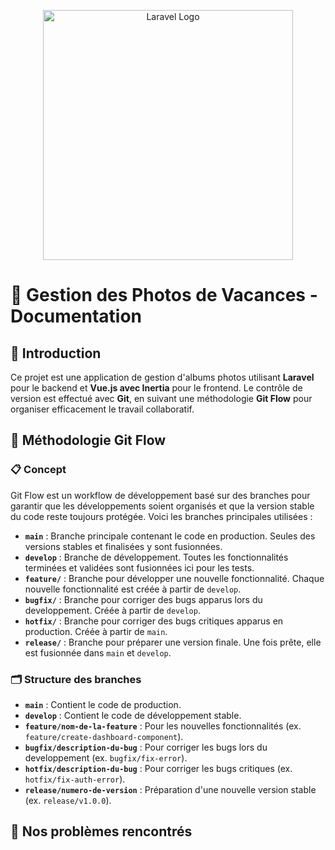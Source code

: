 <p align="center"><a href="https://laravel.com" target="_blank"><img src="https://raw.githubusercontent.com/laravel/art/master/logo-lockup/5%20SVG/2%20CMYK/1%20Full%20Color/laravel-logolockup-cmyk-red.svg" width="400" alt="Laravel Logo"></a></p>

# 📸 Gestion des Photos de Vacances - Documentation

## 📝 Introduction
Ce projet est une application de gestion d'albums photos utilisant **Laravel** pour le backend et **Vue.js avec Inertia** pour le frontend. Le contrôle de version est effectué avec **Git**, en suivant une méthodologie **Git Flow** pour organiser efficacement le travail collaboratif.

## 📂 Méthodologie Git Flow

### 📋 Concept
Git Flow est un workflow de développement basé sur des branches pour garantir que les développements soient organisés et que la version stable du code reste toujours protégée. Voici les branches principales utilisées :

- **`main`** : Branche principale contenant le code en production. Seules des versions stables et finalisées y sont fusionnées.
- **`develop`** : Branche de développement. Toutes les fonctionnalités terminées et validées sont fusionnées ici pour les tests.
- **`feature/`** : Branche pour développer une nouvelle fonctionnalité. Chaque nouvelle fonctionnalité est créée à partir de `develop`.
- **`bugfix/`** : Branche pour corriger des bugs apparus lors du developpement. Créée à partir de `develop`.
- **`hotfix/`** : Branche pour corriger des bugs critiques apparus en production. Créée à partir de `main`.
- **`release/`** : Branche pour préparer une version finale. Une fois prête, elle est fusionnée dans `main` et `develop`.

### 🗂 Structure des branches
- **`main`** : Contient le code de production.
- **`develop`** : Contient le code de développement stable.
- **`feature/nom-de-la-feature`** : Pour les nouvelles fonctionnalités (ex. `feature/create-dashboard-component`).
- **`bugfix/description-du-bug`** : Pour corriger les bugs lors du developpement (ex. `bugfix/fix-error`).
- **`hotfix/description-du-bug`** : Pour corriger les bugs critiques (ex. `hotfix/fix-auth-error`).
- **`release/numero-de-version`** : Préparation d'une nouvelle version stable (ex. `release/v1.0.0`).

## 🏥 Nos problèmes rencontrés
